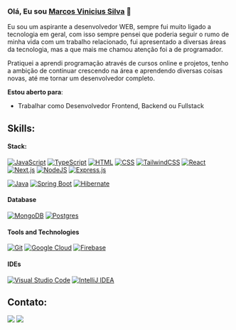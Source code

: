 ### Olá, Eu sou [Marcos Vinicius Silva](https://senhorover.github.io) 👋

Eu sou um aspirante a desenvolvedor WEB, sempre fui muito ligado a tecnologia em geral, com isso sempre pensei que poderia seguir o rumo de minha vida com um trabalho relacionado, fui apresentado a diversas áreas da tecnologia, mas a que mais me chamou atenção foi a de programador.

Pratiquei a aprendi programação através de cursos online e projetos, tenho a ambição de continuar crescendo na área e aprendendo diversas coisas novas, até me tornar um desenvolvedor completo.

 **Estou aberto para**:

- Trabalhar como Desenvolvedor Frontend, Backend ou Fullstack
  
## Skills:

#### Stack:

[![JavaScript](https://img.shields.io/badge/JavaScript-F7DF1E?logo=javascript&logoColor=000)](#)
[![TypeScript](https://img.shields.io/badge/TypeScript-3178C6?logo=typescript&logoColor=fff)](#)
[![HTML](https://img.shields.io/badge/HTML-%23E34F26.svg?logo=html5&logoColor=white)](#)
[![CSS](https://img.shields.io/badge/CSS-639?logo=css&logoColor=fff)](#)
[![TailwindCSS](https://img.shields.io/badge/Tailwind%20CSS-%2338B2AC.svg?logo=tailwind-css&logoColor=white)](#)
[![React](https://img.shields.io/badge/React-%2320232a.svg?logo=react&logoColor=%2361DAFB)](#)
[![Next.js](https://img.shields.io/badge/Next.js-black?logo=next.js&logoColor=white)](#)
[![NodeJS](https://img.shields.io/badge/Node.js-6DA55F?logo=node.js&logoColor=white)](#)
[![Express.js](https://img.shields.io/badge/Express.js-%23404d59.svg?logo=express&logoColor=%2361DAFB)](#)

[![Java](https://img.shields.io/badge/Java-%23ED8B00.svg?logo=openjdk&logoColor=white)](#)
[![Spring Boot](https://img.shields.io/badge/Spring%20Boot-6DB33F?logo=springboot&logoColor=fff)](#)
[![Hibernate](https://img.shields.io/badge/Hibernate-59666C?logo=hibernate&logoColor=fff)](#)

#### Database

[![MongoDB](https://img.shields.io/badge/MongoDB-%234ea94b.svg?logo=mongodb&logoColor=white)](#)
[![Postgres](https://img.shields.io/badge/Postgres-%23316192.svg?logo=postgresql&logoColor=white)](#)

#### Tools and Technologies

[![Git](https://img.shields.io/badge/Git-F05032?logo=git&logoColor=fff)](#)
[![Google Cloud](https://img.shields.io/badge/Google%20Cloud-%234285F4.svg?logo=google-cloud&logoColor=white)](#)
[![Firebase](https://img.shields.io/badge/Firebase-039BE5?logo=Firebase&logoColor=white)](#)

#### IDEs

[![Visual Studio Code](https://custom-icon-badges.demolab.com/badge/Visual%20Studio%20Code-0078d7.svg?logo=vsc&logoColor=white)](#)
[![IntelliJ IDEA](https://img.shields.io/badge/IntelliJIDEA-000000.svg?logo=intellij-idea&logoColor=white)](#)

## Contato:

<p align = "center">

[<img src ="https://img.shields.io/badge/website-%23.svg?&style=for-the-badge&logo=www&logoColor=white%22&color=black">](https://senhorover.github.io) 
[<img src="https://img.shields.io/badge/linkedin-%2312100E.svg?&style=for-the-badge&logo=linkedin&logoColor=white&color=black" />](https://www.linkedin.com/in/marcos-v-s/)
</p>
